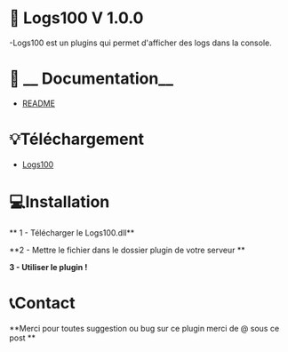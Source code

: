 # :satellite: __Logs100__ V 1.0.0

-Logs100 est un plugins qui permet d'afficher des logs dans la console.

# :blue_book:  __ Documentation__

- [README](https://github.com/cole100st/Logs100/tree/main) 

# :bulb:__Téléchargement__ 

- [Logs100](https://github.com/cole100st/Logs100/releases/tag/Logs100)

# :computer:__Installation__

** 1 - Télécharger le Logs100.dll**

**2 - Mettre le fichier dans le dossier plugin de votre serveur **

**3 - Utiliser le plugin !**

# :telephone_receiver:__Contact__ 

**Merci pour toutes suggestion ou bug sur ce plugin merci de @ sous ce post **
